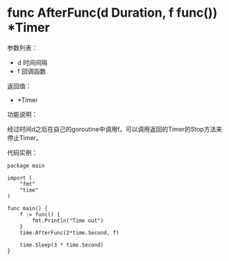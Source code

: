 # func AfterFunc(d Duration, f func()) *Timer

参数列表：

- d 时间间隔
- f 回调函数

返回值：

- *Timer 

功能说明：

经过时间d之后在自己的goroutine中调用f。可以调用返回的Timer的Stop方法来停止Timer。

代码实例：

	package main
	
	import (
		"fmt"
		"time"
	)
	
	func main() {
		f := func() {
			fmt.Println("Time out")
		}
		time.AfterFunc(2*time.Second, f)
		
		time.Sleep(3 * time.Second)
	}
